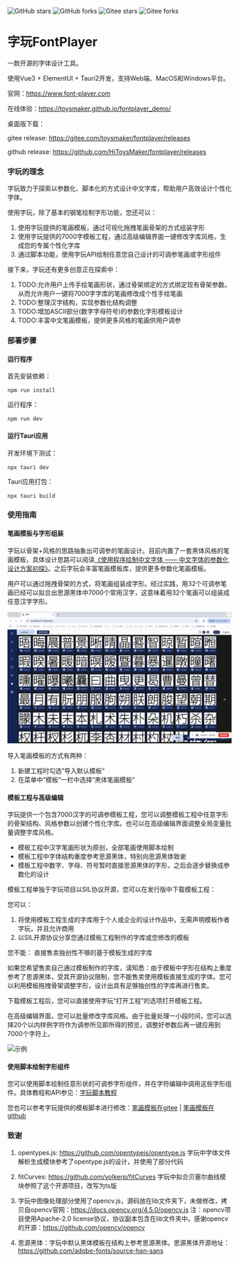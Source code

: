 
![GitHub stars](https://img.shields.io/github/stars/HiToysmaker/fontplayer?style=for-the-badge?logoWidth=40&labelWidth=100)
![GitHub forks](https://img.shields.io/github/forks/HiToysmaker/fontplayer?style=for-the-badge?logoWidth=40&labelWidth=100)
![Gitee stars](https://gitee.com/toysmaker/fontplayer/badge/star.svg?theme=white)
![Gitee forks](https://gitee.com/toysmaker/fontplayer/badge/fork.svg?theme=white)

# 字玩FontPlayer
一款开源的字体设计工具。

使用Vue3 + ElementUI + Tauri2开发，支持Web端、MacOS和Windows平台。

官网：https://www.font-player.com

在线体验：https://toysmaker.github.io/fontplayer_demo/

桌面版下载：

gitee release: https://gitee.com/toysmaker/fontplayer/releases

github release: https://github.com/HiToysMaker/fontplayer/releases

### 字玩的理念
字玩致力于探索以参数化、脚本化的方式设计中文字库，帮助用户高效设计个性化字体。

使用字玩，除了基本的钢笔绘制字形功能，您还可以：
  1. 使用字玩提供的笔画模板，通过可视化拖拽笔画骨架的方式组装字形
  2. 使用字玩提供的7000字模板工程，通过高级编辑界面一键修改字库风格，生成您的专属个性化字库
  3. 通过脚本功能，使用字玩API绘制任意您自己设计的可调参笔画或字形组件

接下来，字玩还有更多创意正在探索中：
  1. TODO:允许用户上传手绘笔画形状，通过骨架绑定的方式绑定现有骨架参数。从而允许用户一键将7000字字库的笔画修改成个性手绘笔画
  2. TODO:整理汉字结构，实现参数化结构调整
  3. TODO:增加ASCII部分(数字字母符号)的参数化字形模板设计
  4. TODO:丰富中文笔画模板，提供更多风格的笔画供用户调参

### 部署步骤
#### 运行程序
首先安装依赖：
```
npm run install
```
运行程序：
```
npm run dev
```

#### 运行Tauri应用
开发环境下测试：
```
npx tauri dev
```

Tauri应用打包：
```
npx tauri build
```

### 使用指南
#### 笔画模板与字形组装
字玩以骨架+风格的思路抽象出可调参的笔画设计。目前内置了一套黑体风格的笔画模板，具体设计思路可以阅读[《使用程序绘制中文字体 —— 中文字体的参数化设计方案初探》](https://my.oschina.net/u/8675090/blog/18348928)。之后字玩会丰富笔画模板库，提供更多参数化笔画模板。

用户可以通过拖拽骨架的方式，将笔画组装成字形。经过实践，用32个可调参笔画已经可以拟合出思源黑体中7000个常用汉字，这意味着用32个笔画可以组装成任意汉字字形。

![示例](src/assets/images/demo_1.gif)

导入笔画模板的方式有两种：
1. 新建工程时勾选”导入默认模板“
2. 在菜单中”模板“一栏中选择”黑体笔画模板“

#### 模板工程与高级编辑
字玩提供一个包含7000汉字的可调参模板工程，您可以调整模板工程中任意字形的骨架结构、风格参数以创建个性化字库。也可以在高级编辑界面调整全局变量批量调整字库风格。

- 模板工程中汉字笔画形状为原创，全部笔画使用脚本绘制
- 模板工程中字体结构重度参考思源黑体，特别向思源黑体致谢
- 模板工程中数字、字母、符号暂时直接思源黑体的字形，之后会逐步替换成参数化的设计

模板工程单独于字玩项目以SIL协议开源，您可以在发行版中下载模板工程：

您可以：
  1. 将使用模板工程生成的字库用于个人或企业的设计作品中，无需声明模板作者字玩，并且允许商用
  2. 以SIL开源协议分享您通过模板工程制作的字库或您修改的模板

您不能：
直接售卖独创性不够的基于模板生成的字库

如果您希望售卖自己通过模板制作的字库，请知悉：由于模板中字形在结构上重度参考了思源黑体，受其开源协议限制，您不能售卖使用模板直接生成的字体。您可以利用模板拖拽骨架调整字形，设计出具有足够独创性的字库再进行售卖。

下载模板工程后，您可以直接使用字玩“打开工程”的选项打开模板工程。

在高级编辑界面，您可以批量修改字库风格。由于批量处理一小段时间，您可以选择20个以内样例字符作为调参所见即所得的预览，调整好参数后再一键应用到7000个字符上。

![示例](src/assets/images/demo_2.gif)

#### 使用脚本绘制字形组件
您可以使用脚本绘制任意形状的可调参字形组件，并在字符编辑中调用这些字形组件。具体教程和API参见：[字玩脚本教程](https://www.font-player.com/Advanced/programming/)

您也可以参考字玩提供的模板脚本进行修改：[笔画模板在gitee](https://gitee.com/toysmaker/fontplayer/tree/main/public/templates/templates2) | [笔画模板在github](https://github.com/toysmaker/fontplayer/tree/main/public/templates/templates2)

### 致谢
1. opentypes.js: https://github.com/opentypejs/opentype.js
字玩中字体文件解析生成模块参考了opentype.js的设计，并使用了部分代码

2. fitCurves: https://github.com/volkerp/fitCurves
字玩中拟合贝塞尔曲线模块参照了这个开源项目，改写为ts版

3. 字玩中图像处理部分使用了opencv.js，源码放在lib文件夹下，未做修改，拷贝自opencv官网：https://docs.opencv.org/4.5.0/opencv.js
注：opencv项目使用Apache-2.0 license协议，协议副本包含在lib文件夹中。感谢opencv的开源：https://github.com/opencv/opencv

4. 思源黑体：字玩中默认黑体模板在结构上参考思源黑体。思源黑体开源地址：https://github.com/adobe-fonts/source-han-sans